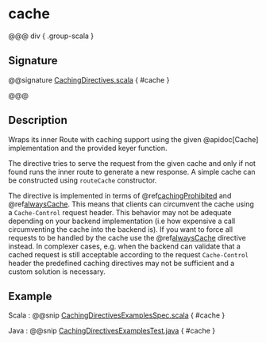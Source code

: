 # cache

@@@ div { .group-scala }

## Signature

@@signature [CachingDirectives.scala](/akka-http-caching/src/main/scala/akka/http/scaladsl/server/directives/CachingDirectives.scala) { #cache }

@@@

## Description

Wraps its inner Route with caching support using the given @apidoc[Cache] implementation and the provided keyer function.

The directive tries to serve the request from the given cache and only if not found runs the inner route to generate a new response. A simple cache can be constructed using `routeCache` constructor.

The directive is implemented in terms of @ref[cachingProhibited](cachingProhibited.md) and @ref[alwaysCache](alwaysCache.md). This means that clients can circumvent the cache using a `Cache-Control` request header. This behavior may not be adequate depending on your backend implementation (i.e how expensive a call circumventing the cache into the backend is). If you want to force all requests to be handled by the cache use the @ref[alwaysCache](alwaysCache.md) directive instead. In complexer cases, e.g. when the backend can validate that a cached request is still acceptable according to the request `Cache-Control` header the predefined caching directives may not be sufficient and a custom solution is necessary.

## Example

Scala
:  @@snip [CachingDirectivesExamplesSpec.scala]($root$/src/test/scala/docs/http/scaladsl/server/directives/CachingDirectivesExamplesSpec.scala) { #cache }

Java
:  @@snip [CachingDirectivesExamplesTest.java]($root$/src/test/java/docs/http/javadsl/server/directives/CachingDirectivesExamplesTest.java) { #cache }
